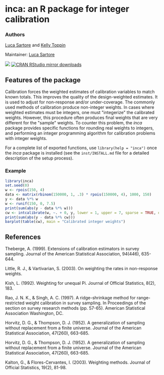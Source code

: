 # inca: an R package for integer calibration

### Authors
[Luca Sartore](mailto://luca.sartore@nass.usda.gov) and [Kelly Toppin](mailto://kelly.toppin@nass.usda.gov)

Maintainer: [Luca Sartore](mailto://drwolf85@gmail.com)

[![](http://www.r-pkg.org/badges/version/inca)](http://www.r-pkg.org/pkg/inca)
[![CRAN RStudio mirror downloads](http://cranlogs.r-pkg.org/badges/inca)](http://www.r-pkg.org/pkg/inca)

## Features of the package
Calibration forces the weighted estimates of calibration variables to match known totals. This improves the quality of the design-weighted estimates. It is used to adjust for non-response and/or under-coverage. The commonly used methods of calibration produce non-integer weights. In cases where weighted estimates must be integers, one must "integerize" the calibrated weights. However, this procedure often produces final weights that are very different for the "sample" weights. To counter this problem, the *inca* package provides specific functions for rounding real weights to integers, and performing an integer programming algorithm for calibration problems with integer weights.

For a complete list of exported functions, use `library(help = "inca")` once the *inca* package is installed (see the `inst/INSTALL.md` file for a detailed description of the setup process).

### Example
```R
library(inca)
set.seed(0)
w <- rpois(150, 4)
data <- matrix(rbinom(150000, 1, .3) * rpois(150000, 4), 1000, 150)
y <- data %*% w
w <- runif(150, 0, 7.5)
print(sum(abs(y - data %*% w)))
cw <- intcalibrate(w, ~. + 0, y, lower = 1, upper = 7, sparse = TRUE, data = data)
print(sum(abs(y - data %*% cw)))
barplot(table(cw), main = "Calibrated integer weights")
```

## References
Theberge, A. (1999). Extensions of calibration estimators in survey sampling. Journal of the American Statistical Association, 94(446), 635-644.

Little, R. J., & Vartivarian, S. (2003). On weighting the rates in non-response weights.

Kish, L. (1992). Weighting for unequal Pi. Journal of Official Statistics, 8(2), 183.

Rao, J. N. K., & Singh, A. C. (1997). A ridge-shrinkage method for range-restricted weight calibration in survey sampling. In Proceedings of the section on survey research methods (pp. 57-65). American Statistical Association Washington, DC.

Horvitz, D. G., & Thompson, D. J. (1952). A generalization of sampling without replacement from a finite universe. Journal of the American Statistical Association, 47(260), 663-685.

Horvitz, D. G., & Thompson, D. J. (1952). A generalization of sampling without replacement from a finite universe. Journal of the American Statistical Association, 47(260), 663-685.

Kalton, G., & Flores-Cervantes, I. (2003). Weighting methods. Journal of Official Statistics, 19(2), 81-98.


